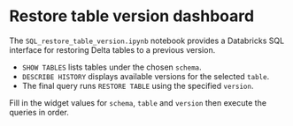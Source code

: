# Restore table version dashboard

The `SQL_restore_table_version.ipynb` notebook provides a Databricks SQL interface for restoring Delta tables to a previous version.

- `SHOW TABLES` lists tables under the chosen `schema`.
- `DESCRIBE HISTORY` displays available versions for the selected `table`.
- The final query runs `RESTORE TABLE` using the specified `version`.

Fill in the widget values for `schema`, `table` and `version` then execute the queries in order.
